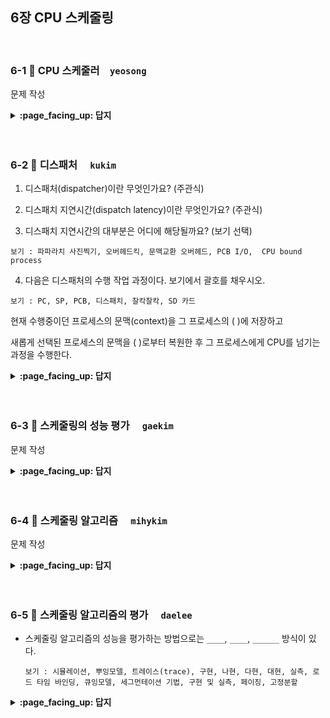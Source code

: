 
## 6장 CPU 스케줄링

<br>

### 6-1 :fallen_leaf: CPU 스케줄러　`yeosong`
 
문제 작성


<details>
<summary> <b> :page_facing_up: 답지 </b>  </summary>
<div markdown="1">
 
답 작성 

</div>
</details>
<br><br>

### 6-2 :fallen_leaf: 디스패처	　`kukim`
 
1. 디스패처(dispatcher)이란 무엇인가요? (주관식)  

2. 디스패치 지연시간(dispatch latency)이란 무엇인가요? (주관식)  

3. 디스패치 지연시간의 대부분은 어디에 해당될까요? (보기 선택)
```
보기 : 파파라치 사진찍기, 오버헤드킥, 문맥교환 오버헤드, PCB I/O,  CPU bound process
```

4. 다음은 디스패처의 수행 작업 과정이다. 보기에서 괄호를 채우시오.

```
보기 : PC, SP, PCB, 디스패치, 찰칵찰칵, SD 카드
```

현재 수행중이던 프로세스의 문맥(context)을 그 프로세스의 (   )에 저장하고

새롭게 선택된 프로세스의 문맥을 (   )로부터 복원한 후 그 프로세스에게 CPU를 넘기는 과정을 수행한다.

<details>
<summary> <b> :page_facing_up: 답지 </b>  </summary>
<div markdown="1">
 
1. 디스패처(dispatcher)이란 무엇인가요? (주관식)  
정답 : CPU 스케줄러가 어떤 프로세스에게 CPU를 할당해야 할지 결정하고나면 선택된 프로세스에게 실제로 CPU를 이양하는 작업이 필요한데 이때 새롭게 선택된 CPU를 할당, 작업 수행할 수 있도록 환경설정 하는 운영체제의 코드이다.

2. 디스패치 지연시간(dispatch latency)이란 무엇인가요? (단답형)  
디스패처가 하나의 프로세스를 정지시키고 다른 프로세스에게 CPU를 전달하기까지 걸리는 시간

3. 디스패치 지연시간의 대부분은 어디에 해당될까요?
```
보기 : 파파라치 사진찍기, 오버헤드킥, 문맥교환 오버헤드, PCB I/O,  CPU bound process
```
정답 : 문맥교환 오버헤드

4. 다음은 디스패처의 수행 작업 과정이다. 괄호를 채우시오.

```
보기 : PC, SP, PCB, 디스패치, 찰칵찰칵, SD 카드
```

현재 수행중이던 프로세스의 문맥(context)을 그 프로세스의 (PCB)에 저장하고

새롭게 선택된 프로세스의 문맥을 (PCB)로부터 복원한 후 그 프로세스에게 CPU를 넘기는 과정을 수행한다.
</div>
</details>
<br><br>


### 6-3 :fallen_leaf: 스케줄링의 성능 평가	　`gaekim`
 
문제 작성


<details>
<summary> <b> :page_facing_up: 답지 </b>  </summary>
<div markdown="1">
 
답 작성 

</div>
</details>
<br><br>

### 6-4 :fallen_leaf: 스케줄링 알고리즘	　`mihykim`
 
문제 작성


<details>
<summary> <b> :page_facing_up: 답지 </b>  </summary>
<div markdown="1">
 
답 작성 

</div>
</details>
<br><br>

### 6-5 :fallen_leaf: 스케줄링 알고리즘의 평가 	　`daelee`
 
- 스케줄링 알고리즘의 성능을 평가하는 방법으로는 `____`, `____`, `______` 방식이 있다.

  ```
  보기 : 시뮬레이션, 뿌잉모델, 트레이스(trace), 구현, 나현, 다현, 대현, 실측, 로드 타임 바인딩, 큐잉모델, 세그먼테이션 기법, 구현 및 실측, 페이징, 고정분할
  ```


<details>
<summary> <b> :page_facing_up: 답지 </b>  </summary>
<div markdown="1">

- 스케줄링 알고리즘의 성능을 평가하는 방법으로는 `____`, `____`, `______` 방식이 있다.

  ```
  시뮬레이션, 뿌잉모델, 트레이스(trace), 구현, 나현, 다현, 대현, 실측, 로드 타임 바인딩, 큐잉모델, 세그먼테이션 기법, 구현 및 실측, 페이징, 고정분할
  ```

  > 정답 : 큐잉모델, 시뮬레이션, 구현 및 실측
  >
  > - **큐잉모델(que-ueing model)** : 확률분포를 통해 프로세스의 도착률과 cpu 처리율을 입력값으로 준 뒤 각종 성능지표(cpu의 처리량, 프로세스의 평균 대기시간 등)를 구하는 방식
  > - **구현 및 실측(implementation & measurement) :** 운영체제 커널의 cpu 스케줄링 코드를 수정해, 동일한 프로그램을 원래 커널과 수정한 커널에서 수행시켜보고 실행시간을 측정/비교하는 방식
  > - **시뮬레이션(simulation) :** 가상으로 cpu 스케줄링 프로그램을 작성해 결과를 확인하는 방식. 입력값은 실제 시스템에서의 cpu 요청내역을 추출해 사용하기도 하는데, 이 값을 `트레이스(trace)`라고 부른다.

  

</div>
</details>
<br><br>
